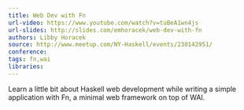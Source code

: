```yaml
---
title: Web Dev with Fn
url-video: https://www.youtube.com/watch?v=tuBeA1wn4js
url-slides: http://slides.com/emhoracek/web-dev-with-fn
authors: Libby Horacek
source: http://www.meetup.com/NY-Haskell/events/230142951/
conference: 
tags: fn,wai
libraries: 
---
```


Learn a little bit about Haskell web development while writing a simple application with Fn, a minimal web framework on top of WAI.